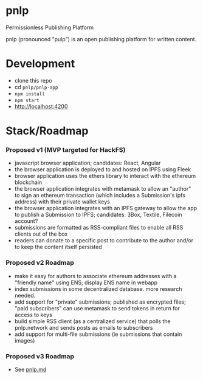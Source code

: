 # pnlp

Permissionless Publishing Platform

pnlp (pronounced "pulp") is an open publishing platform for written content.

# Development

- clone this repo
- cd `pnlp/pnlp-app`
- `npm install`
- `npm start`
- [http://localhost:4200](http://localhost:4200)

# Stack/Roadmap

### Proposed v1 (MVP targeted for HackFS)

- javascript browser application; candidates: React, Angular
- the browser application is deployed to and hosted on IPFS using Fleek
- browser application uses the ethers library to interact with the ethereum blockchain
- the browser application integrates with metamask to allow an "author" to sign an ethereum transaction (which includes a Submission's ipfs address) with their private wallet keys
- the browser application integrates with an IPFS gateway to allow the app to publish a Submission to IPFS; candidates: 3Box, Textile, Filecoin account?
- submissions are formatted as RSS-compliant files to enable all RSS clients out of the box
- readers can donate to a specific post to contribute to the author and/or to keep the content itself persisted

### Proposed v2 Roadmap

- make it easy for authors to associate ethereum addresses with a "friendly name" using ENS; display ENS name in webapp
- index submissions in some decentralized database. more research needed.
- add support for "private" submissions; published as encrypted files; "paid subscribers" can use metamask to send tokens in return for access to keys
- build simple RSS client (as a centralized service) that polls the pnlp.network and sends posts as emails to subscribers
- add support for multi-file submissions (ie submissions that contain images)

### Proposed v3 Roadmap

- See [pnlp.md](https://github.com/pnlp-network/pnlp/blob/master/pnlp.md)
